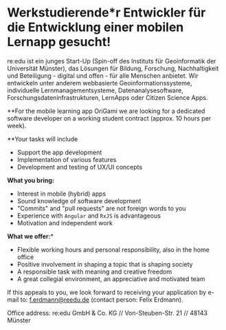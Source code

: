 # Werkstudierende\*r Entwickler für die Entwicklung einer mobilen Lernapp gesucht!

re:edu ist ein junges Start-Up (Spin-off des Instituts für Geoinformatik der Universität Münster), das Lösungen für Bildung, Forschung, Nachhaltigkeit und Beteiligung - digital und offen - für alle Menschen anbietet. Wir entwickeln unter anderem webbasierte Geoinformationssysteme, individuelle Lernmanagementsysteme, Datenanalysesoftware, Forschungsdateninfrastrukturen, LernApps oder Citizen Science Apps.

**For the mobile learning app OriGami we are looking for a dedicated software developer on a working student contract (approx. 10 hours per week).

**Your tasks will include

- Support the app development
- Implementation of various features
- Development and testing of UX/UI concepts

**What you bring:**

- Interest in mobile (hybrid) apps
- Sound knowledge of software development
- "Commits" and "pull requests" are not foreign words to you
- Experience with `Angular` and `RxJS` is advantageous
- Motivation and independent work

**What we offer:***

- Flexible working hours and personal responsibility, also in the home office
- Positive involvement in shaping a topic that is shaping society
- A responsible task with meaning and creative freedom
- A great collegial environment, an appreciative and motivated team

If this appeals to you, we look forward to receiving your application by e-mail to: f.erdmann@reedu.de (contact person: Felix Erdmann).

Office address:
re:edu GmbH \& Co. KG // Von-Steuben-Str. 21 // 48143 Münster

